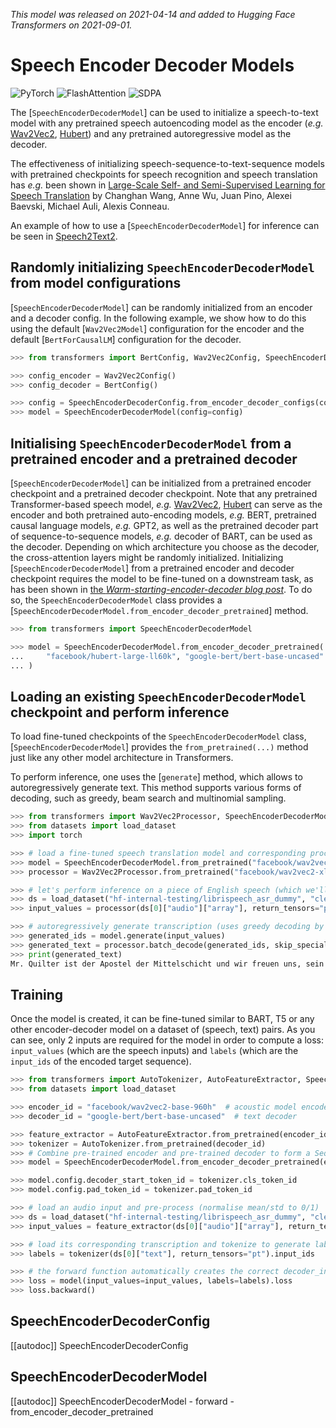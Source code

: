 <!--Copyright 2021 The HuggingFace Team. All rights reserved.

Licensed under the Apache License, Version 2.0 (the "License"); you may not use this file except in compliance with
the License. You may obtain a copy of the License at

http://www.apache.org/licenses/LICENSE-2.0

Unless required by applicable law or agreed to in writing, software distributed under the License is distributed on
an "AS IS" BASIS, WITHOUT WARRANTIES OR CONDITIONS OF ANY KIND, either express or implied. See the License for the
specific language governing permissions and limitations under the License.

⚠️ Note that this file is in Markdown but contain specific syntax for our doc-builder (similar to MDX) that may not be
rendered properly in your Markdown viewer.

-->
*This model was released on 2021-04-14 and added to Hugging Face Transformers on 2021-09-01.*

# Speech Encoder Decoder Models

<div class="flex flex-wrap space-x-1">
<img alt="PyTorch" src="https://img.shields.io/badge/PyTorch-DE3412?style=flat&logo=pytorch&logoColor=white">
<img alt="FlashAttention" src="https://img.shields.io/badge/%E2%9A%A1%EF%B8%8E%20FlashAttention-eae0c8?style=flat">
<img alt="SDPA" src="https://img.shields.io/badge/SDPA-DE3412?style=flat&logo=pytorch&logoColor=white">
</div>

The [`SpeechEncoderDecoderModel`] can be used to initialize a speech-to-text model
with any pretrained speech autoencoding model as the encoder (*e.g.* [Wav2Vec2](wav2vec2), [Hubert](hubert)) and any pretrained autoregressive model as the decoder.

The effectiveness of initializing speech-sequence-to-text-sequence models with pretrained checkpoints for speech
recognition and speech translation has *e.g.* been shown in [Large-Scale Self- and Semi-Supervised Learning for Speech
Translation](https://huggingface.co/papers/2104.06678) by Changhan Wang, Anne Wu, Juan Pino, Alexei Baevski, Michael Auli,
Alexis Conneau.

An example of how to use a [`SpeechEncoderDecoderModel`] for inference can be seen in [Speech2Text2](speech_to_text_2).

## Randomly initializing `SpeechEncoderDecoderModel` from model configurations

[`SpeechEncoderDecoderModel`] can be randomly initialized from an encoder and a decoder config. In the following example, we show how to do this using the default [`Wav2Vec2Model`] configuration for the encoder
and the default [`BertForCausalLM`] configuration for the decoder.

```python
>>> from transformers import BertConfig, Wav2Vec2Config, SpeechEncoderDecoderConfig, SpeechEncoderDecoderModel

>>> config_encoder = Wav2Vec2Config()
>>> config_decoder = BertConfig()

>>> config = SpeechEncoderDecoderConfig.from_encoder_decoder_configs(config_encoder, config_decoder)
>>> model = SpeechEncoderDecoderModel(config=config)
```

## Initialising `SpeechEncoderDecoderModel` from a pretrained encoder and a pretrained decoder

[`SpeechEncoderDecoderModel`] can be initialized from a pretrained encoder checkpoint and a pretrained decoder checkpoint. Note that any pretrained Transformer-based speech model, *e.g.* [Wav2Vec2](wav2vec2), [Hubert](hubert) can serve as the encoder and both pretrained auto-encoding models, *e.g.* BERT, pretrained causal language models, *e.g.* GPT2, as well as the pretrained decoder part of sequence-to-sequence models, *e.g.* decoder of BART, can be used as the decoder.
Depending on which architecture you choose as the decoder, the cross-attention layers might be randomly initialized.
Initializing [`SpeechEncoderDecoderModel`] from a pretrained encoder and decoder checkpoint requires the model to be fine-tuned on a downstream task, as has been shown in [the *Warm-starting-encoder-decoder blog post*](https://huggingface.co/blog/warm-starting-encoder-decoder).
To do so, the `SpeechEncoderDecoderModel` class provides a [`SpeechEncoderDecoderModel.from_encoder_decoder_pretrained`] method.

```python
>>> from transformers import SpeechEncoderDecoderModel

>>> model = SpeechEncoderDecoderModel.from_encoder_decoder_pretrained(
...     "facebook/hubert-large-ll60k", "google-bert/bert-base-uncased"
... )
```

## Loading an existing `SpeechEncoderDecoderModel` checkpoint and perform inference

To load fine-tuned checkpoints of the `SpeechEncoderDecoderModel` class, [`SpeechEncoderDecoderModel`] provides the `from_pretrained(...)` method just like any other model architecture in Transformers.

To perform inference, one uses the [`generate`] method, which allows to autoregressively generate text. This method supports various forms of decoding, such as greedy, beam search and multinomial sampling.

```python
>>> from transformers import Wav2Vec2Processor, SpeechEncoderDecoderModel
>>> from datasets import load_dataset
>>> import torch

>>> # load a fine-tuned speech translation model and corresponding processor
>>> model = SpeechEncoderDecoderModel.from_pretrained("facebook/wav2vec2-xls-r-300m-en-to-15")
>>> processor = Wav2Vec2Processor.from_pretrained("facebook/wav2vec2-xls-r-300m-en-to-15")

>>> # let's perform inference on a piece of English speech (which we'll translate to German)
>>> ds = load_dataset("hf-internal-testing/librispeech_asr_dummy", "clean", split="validation")
>>> input_values = processor(ds[0]["audio"]["array"], return_tensors="pt").input_values

>>> # autoregressively generate transcription (uses greedy decoding by default)
>>> generated_ids = model.generate(input_values)
>>> generated_text = processor.batch_decode(generated_ids, skip_special_tokens=True)[0]
>>> print(generated_text)
Mr. Quilter ist der Apostel der Mittelschicht und wir freuen uns, sein Evangelium willkommen heißen zu können.
```

## Training

Once the model is created, it can be fine-tuned similar to BART, T5 or any other encoder-decoder model on a dataset of (speech, text) pairs.
As you can see, only 2 inputs are required for the model in order to compute a loss: `input_values` (which are the
speech inputs) and `labels` (which are the `input_ids` of the encoded target sequence).

```python
>>> from transformers import AutoTokenizer, AutoFeatureExtractor, SpeechEncoderDecoderModel
>>> from datasets import load_dataset

>>> encoder_id = "facebook/wav2vec2-base-960h"  # acoustic model encoder
>>> decoder_id = "google-bert/bert-base-uncased"  # text decoder

>>> feature_extractor = AutoFeatureExtractor.from_pretrained(encoder_id)
>>> tokenizer = AutoTokenizer.from_pretrained(decoder_id)
>>> # Combine pre-trained encoder and pre-trained decoder to form a Seq2Seq model
>>> model = SpeechEncoderDecoderModel.from_encoder_decoder_pretrained(encoder_id, decoder_id)

>>> model.config.decoder_start_token_id = tokenizer.cls_token_id
>>> model.config.pad_token_id = tokenizer.pad_token_id

>>> # load an audio input and pre-process (normalise mean/std to 0/1)
>>> ds = load_dataset("hf-internal-testing/librispeech_asr_dummy", "clean", split="validation")
>>> input_values = feature_extractor(ds[0]["audio"]["array"], return_tensors="pt").input_values

>>> # load its corresponding transcription and tokenize to generate labels
>>> labels = tokenizer(ds[0]["text"], return_tensors="pt").input_ids

>>> # the forward function automatically creates the correct decoder_input_ids
>>> loss = model(input_values=input_values, labels=labels).loss
>>> loss.backward()
```

## SpeechEncoderDecoderConfig

[[autodoc]] SpeechEncoderDecoderConfig

## SpeechEncoderDecoderModel

[[autodoc]] SpeechEncoderDecoderModel
    - forward
    - from_encoder_decoder_pretrained
